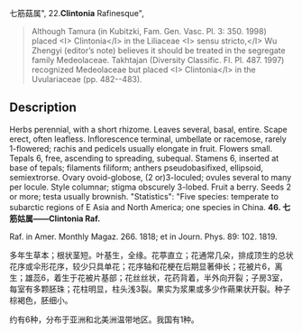 七筋菇属",
22.**Clintonia** Rafinesque",

> Although Tamura (in Kubitzki, Fam. Gen. Vasc. Pl. 3: 350. 1998) placed &lt;I&gt; Clintonia&lt;/I&gt; in the Liliaceae &lt;I&gt; sensu stricto,&lt;/I&gt; Wu Zhengyi (editor’s note) believes it should be treated in the segregate family Medeolaceae. Takhtajan (Diversity Classific. Fl. Pl. 487. 1997) recognized Medeolaceae but placed &lt;I&gt; Clintonia&lt;/I&gt; in the Uvulariaceae (pp. 482--483).

## Description
Herbs perennial, with a short rhizome. Leaves several, basal, entire. Scape erect, often leafless. Inflorescence terminal, umbellate or racemose, rarely 1-flowered; rachis and pedicels usually elongate in fruit. Flowers small. Tepals 6, free, ascending to spreading, subequal. Stamens 6, inserted at base of tepals; filaments filiform; anthers pseudobasifixed, ellipsoid, semiextrorse. Ovary ovoid-globose, (2 or)3-loculed; ovules several to many per locule. Style columnar; stigma obscurely 3-lobed. Fruit a berry. Seeds 2 or more; testa usually brownish.
  "Statistics": "Five species: temperate to subarctic regions of E Asia and North America; one species in China.
**46. 七筋姑属——Clintonia Raf.**

Raf. in Amer. Monthly Magaz. 266. 1818; et in Journ. Phys. 89: 102. 1819.

多年生草本；根状茎短。叶基生，全缘。花葶直立；花通常几朵，排成顶生的总状花序或伞形花序，较少只具单花；花序轴和花梗在后期显著伸长；花被片6，离生；雄蕊6，着生于花被片基部；花丝丝状，花药背着，半外向开裂；子房3室，每室有多颗胚珠；花柱明显，柱头浅3裂。果实为浆果或多少作蒴果状开裂。种子棕褐色，胚细小。

约有6种，分布于亚洲和北美洲温带地区。我国有1种。
